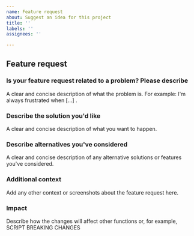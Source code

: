 ```yaml
---
name: Feature request
about: Suggest an idea for this project
title: ''
labels: ''
assignees: ''

---
```


## Feature request

### Is your feature request related to a problem? Please describe

A clear and concise description of what the problem is. For example: I'm always frustrated when [...] .

### Describe the solution you'd like

A clear and concise description of what you want to happen.

### Describe alternatives you've considered

A clear and concise description of any alternative solutions or features you've considered.

### Additional context

Add any other context or screenshots about the feature request here.

### Impact

Describe how the changes will affect other functions or, for example, SCRIPT BREAKING CHANGES

